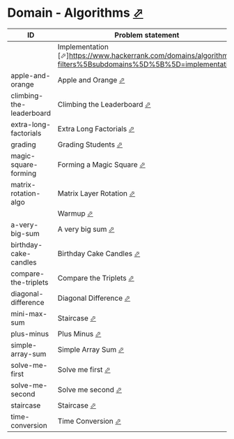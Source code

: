 # Domain - Algorithms [⬀](https://www.hackerrank.com/domains/algorithms/warmup)

| ID                       | Problem statement                                                                                            | Solution                                                   |
|--------------------------|--------------------------------------------------------------------------------------------------------------|------------------------------------------------------------|
|                          | Implementation [⬀]https://www.hackerrank.com/domains/algorithms?filters%5Bsubdomains%5D%5B%5D=implementation | [implementation](implementation/)                          |
| apple-and-orange         | Apple and Orange [⬀](https://www.hackerrank.com/challenges/apple-and-orange)                                 | [main.ts](implementation/apple-and-orange/main.ts)         |
| climbing-the-leaderboard | Climbing the Leaderboard [⬀](https://www.hackerrank.com/challenges/climbing-the-leaderboard)                 | [main.ts](implementation/climbing-the-leaderboard/main.ts) |
| extra-long-factorials    | Extra Long Factorials [⬀](https://www.hackerrank.com/challenges/extra-long-factorials)                       | [main.ts](implementation/extra-long-factorials/main.ts)    |
| grading                  | Grading Students [⬀](https://www.hackerrank.com/challenges/grading)                                          | [main.ts](implementation/grading/main.ts)                  |
| magic-square-forming     | Forming a Magic Square [⬀](https://www.hackerrank.com/challenges/magic-square-forming)                       | [main.cpp](implementation/magic-square-forming/main.cpp)   |
| matrix-rotation-algo     | Matrix Layer Rotation [⬀](https://www.hackerrank.com/challenges/matrix-rotation-algo)                        | [main.ts](implementation/matrix-rotation-algo/main.ts)     |
|                          | Warmup [⬀](https://www.hackerrank.com/domains/algorithms?filters%5Bsubdomains%5D%5B%5D=warmup)               | [warmup](warmup/)                                          |
| a-very-big-sum           | A very big sum [⬀](https://www.hackerrank.com/challenges/a-very-big-sum)                                     | [main.py](warmup/a-very-big-sum/main.py)                   |
| birthday-cake-candles    | Birthday Cake Candles [⬀](https://www.hackerrank.com/challenges/birthday-cake-candles)                       | [main.ts](warmup/birthday-cake-candles/main.ts)            |
| compare-the-triplets     | Compare the Triplets [⬀](https://www.hackerrank.com/challenges/compare-the-triplets)                         | [main.ts](warmup/compare-the-triplets/main.ts)             |
| diagonal-difference      | Diagonal Difference [⬀](https://www.hackerrank.com/challenges/diagonal-difference)                           | [main.ts](warmup/diagonal-difference/main.ts)              |
| mini-max-sum             | Staircase [⬀](https://www.hackerrank.com/challenges/staircase)                                               | [main.ts](warmup/mini-max-sum/main.ts)                     |
| plus-minus               | Plus Minus [⬀](https://www.hackerrank.com/challenges/plus-minus)                                             | [main.cpp](warmup/plus-minus/main.cpp)                     |
| simple-array-sum         | Simple Array Sum [⬀](https://www.hackerrank.com/challenges/simple-array-sum)                                 | [main.ts](warmup/simple-array-sum/main.ts)                 |
| solve-me-first           | Solve me first [⬀](https://www.hackerrank.com/challenges/solve-me-first)                                     | [main.cpp](warmup/solve-me-first/main.cpp)                 |
| solve-me-second          | Solve me second [⬀](https://www.hackerrank.com/challenges/solve-me-second)                                   | [main.sh](warmup/solve-me-second/main.sh)                  |
| staircase                | Staircase [⬀](https://www.hackerrank.com/challenges/staircase)                                               | [main.ts](warmup/staircase/main.ts)                        |
| time-conversion          | Time Conversion [⬀](https://www.hackerrank.com/challenges/time-conversion)                                   | [main.ts](warmup/time-conversion/main.ts)                  |

